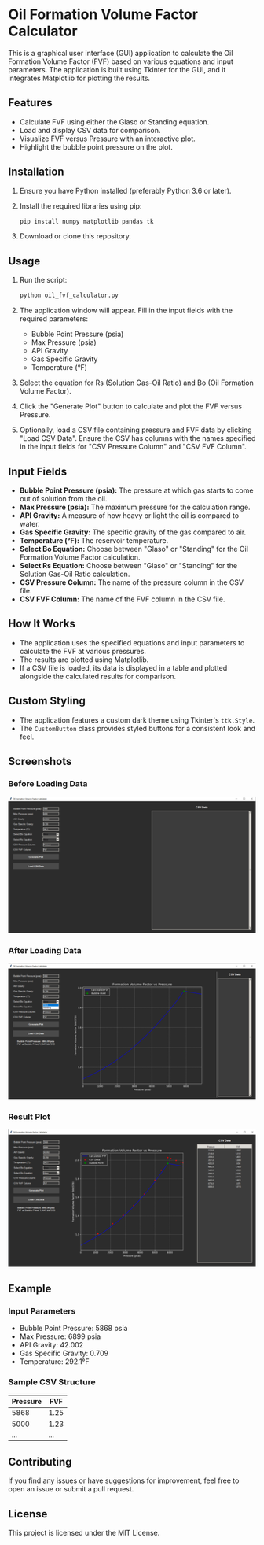 # Oil Formation Volume Factor Calculator

This is a graphical user interface (GUI) application to calculate the Oil Formation Volume Factor (FVF) based on various equations and input parameters. The application is built using Tkinter for the GUI, and it integrates Matplotlib for plotting the results.

## Features

- Calculate FVF using either the Glaso or Standing equation.
- Load and display CSV data for comparison.
- Visualize FVF versus Pressure with an interactive plot.
- Highlight the bubble point pressure on the plot.

## Installation

1. Ensure you have Python installed (preferably Python 3.6 or later).
2. Install the required libraries using pip:

    ```bash
    pip install numpy matplotlib pandas tk
    ```

3. Download or clone this repository.

## Usage

1. Run the script:

    ```bash
    python oil_fvf_calculator.py
    ```

2. The application window will appear. Fill in the input fields with the required parameters:
   - Bubble Point Pressure (psia)
   - Max Pressure (psia)
   - API Gravity
   - Gas Specific Gravity
   - Temperature (°F)

3. Select the equation for Rs (Solution Gas-Oil Ratio) and Bo (Oil Formation Volume Factor).

4. Click the "Generate Plot" button to calculate and plot the FVF versus Pressure.

5. Optionally, load a CSV file containing pressure and FVF data by clicking "Load CSV Data". Ensure the CSV has columns with the names specified in the input fields for "CSV Pressure Column" and "CSV FVF Column".

## Input Fields

- **Bubble Point Pressure (psia):** The pressure at which gas starts to come out of solution from the oil.
- **Max Pressure (psia):** The maximum pressure for the calculation range.
- **API Gravity:** A measure of how heavy or light the oil is compared to water.
- **Gas Specific Gravity:** The specific gravity of the gas compared to air.
- **Temperature (°F):** The reservoir temperature.
- **Select Bo Equation:** Choose between "Glaso" or "Standing" for the Oil Formation Volume Factor calculation.
- **Select Rs Equation:** Choose between "Glaso" or "Standing" for the Solution Gas-Oil Ratio calculation.
- **CSV Pressure Column:** The name of the pressure column in the CSV file.
- **CSV FVF Column:** The name of the FVF column in the CSV file.

## How It Works

- The application uses the specified equations and input parameters to calculate the FVF at various pressures.
- The results are plotted using Matplotlib.
- If a CSV file is loaded, its data is displayed in a table and plotted alongside the calculated results for comparison.

## Custom Styling

- The application features a custom dark theme using Tkinter's `ttk.Style`.
- The `CustomButton` class provides styled buttons for a consistent look and feel.

## Screenshots

### Before Loading Data
![Before Loading Data](images/before_loading.png)

### After Loading Data
![After Loading Data](images/after_loading.png)

### Result Plot
![Result Plot](images/result_plot.png)
## Example

### Input Parameters
- Bubble Point Pressure: 5868 psia
- Max Pressure: 6899 psia
- API Gravity: 42.002
- Gas Specific Gravity: 0.709
- Temperature: 292.1°F

### Sample CSV Structure
| Pressure | FVF |
|----------|-----|
| 5868     | 1.25|
| 5000     | 1.23|
| ...      | ... |

## Contributing

If you find any issues or have suggestions for improvement, feel free to open an issue or submit a pull request.

## License

This project is licensed under the MIT License.

